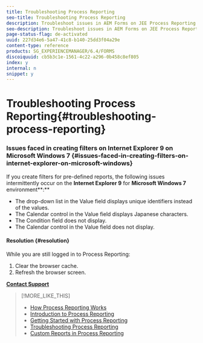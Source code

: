 ```yaml
---
title: Troubleshooting Process Reporting
seo-title: Troubleshooting Process Reporting
description: Troubleshoot issues in AEM Forms on JEE Process Reporting
seo-description: Troubleshoot issues in AEM Forms on JEE Process Reporting
page-status-flag: de-activated
uuid: 227d34e6-5a47-41c8-b140-25dd3f04a29e
content-type: reference
products: SG_EXPERIENCEMANAGER/6.4/FORMS
discoiquuid: cb5b3c1e-1561-4c22-a296-0b458c8ef805
index: y
internal: n
snippet: y
---
```


# Troubleshooting Process Reporting{#troubleshooting-process-reporting}

### Issues faced in creating filters on Internet Explorer 9 on Microsoft Windows 7 {#issues-faced-in-creating-filters-on-internet-explorer-on-microsoft-windows}

If you create filters for pre-defined reports, the following issues intermittently occur on the **Internet Explorer 9** for **Microsoft Windows 7** environment**:**

* The drop-down list in the Value field displays unique identifiers instead of the values.  
* The Calendar control in the Value field displays Japanese characters.
* The Condition field does not display.
* The Calendar control in the Value field does not display.

#### Resolution {#resolution}

While you are still logged in to Process Reporting:

1. Clear the browser cache.
1. Refresh the browser screen.

[**Contact Support**](https://www.adobe.com/account/sign-in.supportportal.html)

>[!MORE_LIKE_THIS]
>
>* [How Process Reporting Works](../../../forms/using/process-reporting/process_reporting_architecture.md)
>* [Introduction to Process Reporting](../../../forms/using/process-reporting/introduction-process-reporting.md)
>* [Getting Started with Process Reporting](../../../forms/using/process-reporting/install-start-process-reporting.md)
>* [Troubleshooting Process Reporting](../../../forms/using/process-reporting/troubleshooting-process-management.md)
>* [Custom Reports in Process Reporting](../../../forms/using/process-reporting/process-reporting-custom-reports.md)
